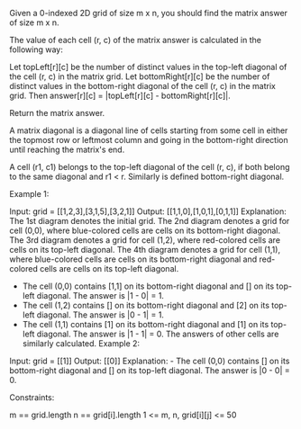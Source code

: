 Given a 0-indexed 2D grid of size m x n, you should find the matrix answer of size m x n.

The value of each cell (r, c) of the matrix answer is calculated in the following way:

Let topLeft[r][c] be the number of distinct values in the top-left diagonal of the cell (r, c) in the matrix grid.
Let bottomRight[r][c] be the number of distinct values in the bottom-right diagonal of the cell (r, c) in the matrix grid.
Then answer[r][c] = |topLeft[r][c] - bottomRight[r][c]|.

Return the matrix answer.

A matrix diagonal is a diagonal line of cells starting from some cell in either the topmost row or leftmost column and going in the bottom-right direction until reaching the matrix's end.

A cell (r1, c1) belongs to the top-left diagonal of the cell (r, c), if both belong to the same diagonal and r1 < r. Similarly is defined bottom-right diagonal.

 

Example 1:



Input: grid = [[1,2,3],[3,1,5],[3,2,1]]
Output: [[1,1,0],[1,0,1],[0,1,1]]
Explanation: The 1st diagram denotes the initial grid. 
The 2nd diagram denotes a grid for cell (0,0), where blue-colored cells are cells on its bottom-right diagonal.
The 3rd diagram denotes a grid for cell (1,2), where red-colored cells are cells on its top-left diagonal.
The 4th diagram denotes a grid for cell (1,1), where blue-colored cells are cells on its bottom-right diagonal and red-colored cells are cells on its top-left diagonal.
- The cell (0,0) contains [1,1] on its bottom-right diagonal and [] on its top-left diagonal. The answer is |1 - 0| = 1.
- The cell (1,2) contains [] on its bottom-right diagonal and [2] on its top-left diagonal. The answer is |0 - 1| = 1.
- The cell (1,1) contains [1] on its bottom-right diagonal and [1] on its top-left diagonal. The answer is |1 - 1| = 0.
The answers of other cells are similarly calculated.
Example 2:

Input: grid = [[1]]
Output: [[0]]
Explanation: - The cell (0,0) contains [] on its bottom-right diagonal and [] on its top-left diagonal. The answer is |0 - 0| = 0.
 

Constraints:

m == grid.length
n == grid[i].length
1 <= m, n, grid[i][j] <= 50

